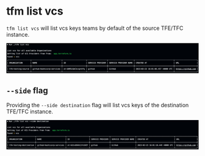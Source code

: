 # tfm list vcs


`tfm list vcs` will list vcs keys teams by default of the source TFE/TFC instance.

![list_vcs](../images/list_vcs_src.png)


## `--side` flag
Providing the `--side destination` flag will list vcs keys of the destination TFE/TFC instance.

![list_vcs](../images/list_vcs_dst.png)






